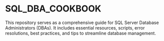 # SQL_DBA_COOKBOOK
This repository serves as a comprehensive guide for SQL Server Database Administrators (DBAs). It includes essential resources, scripts, error resolutions, best practices, and tips to streamline database management.
